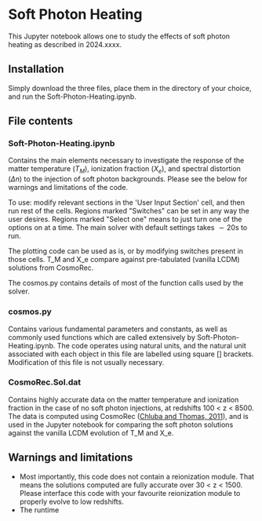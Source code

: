 # Soft Photon Heating
This Jupyter notebook allows one to study the effects of soft photon heating as described in 2024.xxxx.

## Installation
Simply download the three files, place them in the directory of your choice, and run the Soft-Photon-Heating.ipynb. 

## File contents

### Soft-Photon-Heating.ipynb
Contains the main elements necessary to investigate the response of the matter temperature ($T_M$), ionization fraction ($X_e$), and spectral distortion ($\Delta n$) to the injection of soft photon backgrounds. Please see the below for warnings and limitations of the code.

To use: modify relevant sections in the 'User Input Section' cell, and then run rest of the cells. Regions marked "Switches" can be set in any way the user desires. Regions marked "Select one" means to just turn one of the options on at a time. The main solver with default settings takes $\sim 20$s to run.

The plotting code can be used as is, or by modifying switches present in those cells. T_M and X_e compare against pre-tabulated (vanilla LCDM) solutions from CosmoRec.

The cosmos.py contains details of most of the function calls used by the solver.

### cosmos.py
Contains various fundamental parameters and constants, as well as commonly used functions which are called extensively by Soft-Photon-Heating.ipynb. The code operates using natural units, and the natural unit associated with each object in this file are labelled using square [] brackets. Modification of this file is not usually necessary.

### CosmoRec.Sol.dat
Contains highly accurate data on the matter temperature and ionization fraction in the case of no soft photon injections, at redshifts 100 < z < 8500. The data is computed using CosmoRec ([Chluba and Thomas, 2011](https://inspirehep.net/literature/873187)), and is used in the Jupyter notebook for comparing the soft photon solutions against the vanilla LCDM evolution of T_M and X_e.

## Warnings and limitations
- Most importantly, this code does not contain a reionization module. That means the solutions computed are fully accurate over 30 < z < 1500. Please interface this code with your favourite reionization module to properly evolve to low redshifts.
- The runtime
